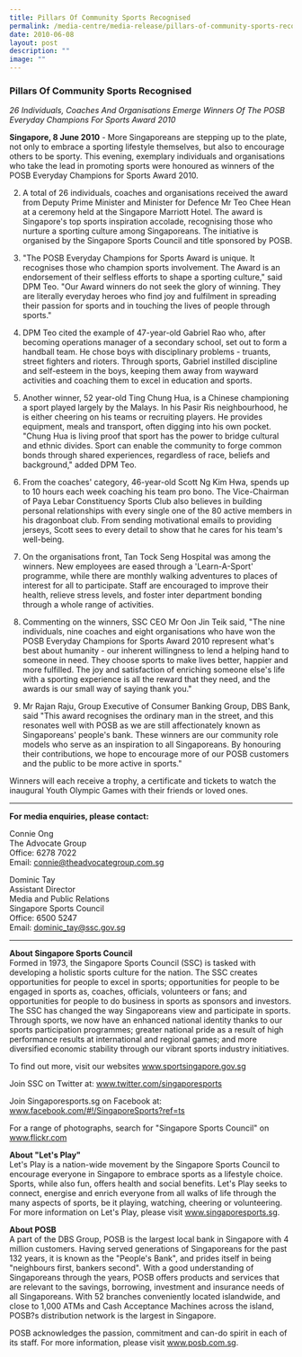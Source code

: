 ```yaml
---
title: Pillars Of Community Sports Recognised
permalink: /media-centre/media-release/pillars-of-community-sports-recognised/
date: 2010-06-08
layout: post
description: ""
image: ""
---
```

### **Pillars Of Community Sports Recognised**

_26 Individuals, Coaches And Organisations Emerge Winners Of The POSB Everyday Champions For Sports Award 2010_

**Singapore, 8 June 2010** - More Singaporeans are stepping up to the plate, not only to embrace a sporting lifestyle themselves, but also to encourage others to be sporty. This evening, exemplary individuals and organisations who take the lead in promoting sports were honoured as winners of the POSB Everyday Champions for Sports Award 2010.

2. A total of 26 individuals, coaches and organisations received the award from Deputy Prime Minister and Minister for Defence Mr Teo Chee Hean at a ceremony held at the Singapore Marriott Hotel. The award is Singapore's top sports inspiration accolade, recognising those who nurture a sporting culture among Singaporeans. The initiative is organised by the Singapore Sports Council and title sponsored by POSB.

3. "The POSB Everyday Champions for Sports Award is unique. It recognises those who champion sports involvement. The Award is an endorsement of their selfless efforts to shape a sporting culture," said DPM Teo. "Our Award winners do not seek the glory of winning. They are literally everyday heroes who find joy and fulfilment in spreading their passion for sports and in touching the lives of people through sports."

4. DPM Teo cited the example of 47-year-old Gabriel Rao who, after becoming operations manager of a secondary school, set out to form a handball team. He chose boys with disciplinary problems - truants, street fighters and rioters. Through sports, Gabriel instilled discipline and self-esteem in the boys, keeping them away from wayward activities and coaching them to excel in education and sports.

5. Another winner, 52 year-old Ting Chung Hua, is a Chinese championing a sport played largely by the Malays. In his Pasir Ris neighbourhood, he is either cheering on his teams or recruiting players. He provides equipment, meals and transport, often digging into his own pocket. "Chung Hua is living proof that sport has the power to bridge cultural and ethnic divides. Sport can enable the community to forge common bonds through shared experiences, regardless of race, beliefs and background," added DPM Teo.

6. From the coaches' category, 46-year-old Scott Ng Kim Hwa, spends up to 10 hours each week coaching his team pro bono. The Vice-Chairman of Paya Lebar Constituency Sports Club also believes in building personal relationships with every single one of the 80 active members in his dragonboat club. From sending motivational emails to providing jerseys, Scott sees to every detail to show that he cares for his team's well-being.

7. On the organisations front, Tan Tock Seng Hospital was among the winners. New employees are eased through a 'Learn-A-Sport' programme, while there are monthly walking adventures to places of interest for all to participate. Staff are encouraged to improve their health, relieve stress levels, and foster inter department bonding through a whole range of activities.

8. Commenting on the winners, SSC CEO Mr Oon Jin Teik said, "The nine individuals, nine coaches and eight organisations who have won the POSB Everyday Champions for Sports Award 2010 represent what's best about humanity - our inherent willingness to lend a helping hand to someone in need. They choose sports to make lives better, happier and more fulfilled. The joy and satisfaction of enriching someone else's life with a sporting experience is all the reward that they need, and the awards is our small way of saying thank you."

9. Mr Rajan Raju, Group Executive of Consumer Banking Group, DBS Bank, said "This award recognises the ordinary man in the street, and this resonates well with POSB as we are still affectionately known as Singaporeans' people's bank. These winners are our community role models who serve as an inspiration to all Singaporeans. By honouring their contributions, we hope to encourage more of our POSB customers and the public to be more active in sports."

Winners will each receive a trophy, a certificate and tickets to watch the inaugural Youth Olympic Games with their friends or loved ones.

---

**For media enquiries, please contact:**
<br>

Connie Ong<br>
The Advocate Group<br>
Office: 6278 7022<br>
Email: [connie@theadvocategroup.com.sg](mailto:connie@theadvocategroup.com.sg)

Dominic Tay<br>
Assistant Director<br>
Media and Public Relations<br>
Singapore Sports Council<br>
Office: 6500 5247<br>
Email: [dominic_tay@ssc.gov.sg](mailto:dominic_tay@ssc.gov.sg)

---

**About Singapore Sports Council**<br>
Formed in 1973, the Singapore Sports Council (SSC) is tasked with developing a holistic sports culture for the nation. The SSC creates opportunities for people to excel in sports; opportunities for people to be engaged in sports as, coaches, officials, volunteers or fans; and opportunities for people to do business in sports as sponsors and investors. The SSC has changed the way Singaporeans view and participate in sports. Through sports, we now have an enhanced national identity thanks to our sports participation programmes; greater national pride as a result of high performance results at international and regional games; and more diversified economic stability through our vibrant sports industry initiatives.

To find out more, visit our websites www.sportsingapore.gov.sg

Join SSC on Twitter at: www.twitter.com/singaporesports

Join Singaporesports.sg on Facebook at: www.facebook.com/#!/SingaporeSports?ref=ts

For a range of photographs, search for "Singapore Sports Council" on www.flickr.com

**About "Let's Play"**<br>
Let's Play is a nation-wide movement by the Singapore Sports Council to encourage everyone in Singapore to embrace sports as a lifestyle choice. Sports, while also fun, offers health and social benefits. Let's Play seeks to connect, energise and enrich everyone from all walks of life through the many aspects of sports, be it playing, watching, cheering or volunteering. For more information on Let's Play, please visit www.singaporesports.sg.

**About POSB**<br>
A part of the DBS Group, POSB is the largest local bank in Singapore with 4 million customers. Having served generations of Singaporeans for the past 132 years, it is known as the "People's Bank", and prides itself in being "neighbours first, bankers second".
With a good understanding of Singaporeans through the years, POSB offers products and services that are relevant to the savings, borrowing, investment and insurance needs of all Singaporeans. With 52 branches conveniently located islandwide, and close to 1,000 ATMs and Cash Acceptance Machines across the island, POSB?s distribution network is the largest in Singapore.

POSB acknowledges the passion, commitment and can-do spirit in each of its staff. For more information, please visit www.posb.com.sg.